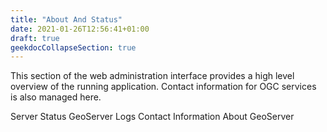 ```yaml
---
title: "About And Status"
date: 2021-01-26T12:56:41+01:00
draft: true
geekdocCollapseSection: true
---
```


This section of the web administration interface provides a high level overview of the running application. Contact information for OGC services is also managed here.

Server Status
GeoServer Logs
Contact Information
About GeoServer